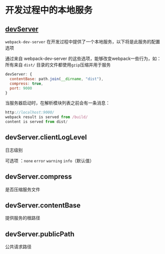 # 开发过程中的本地服务

## [devServer](https://doc.webpack-china.org/configuration/dev-server/#devserver)

`webpack-dev-server` 在开发过程中提供了一个本地服务，以下将是此服务的配置选项  

通过来自 webpack-dev-server 的这些选项，能够改变webpack一些行为，如：所有来自 `dist/` 目录的文件都使用`gzip`压缩并用于服务  

```js
devServer: {
  contentBase: path.join(__dirname, "dist"),
  compress: true,
  port: 9000
}
```

当服务器启动时，在解析模块列表之前会有一条消息：  

```js
http://localhost:9000/
webpack result is served from /build/
content is served from dist/
```

## devServer.clientLogLevel

日志级别

可选项 ：`none` `error` `warning` `info`（默认值）

## devServer.compress

是否压缩服务文件

## devServer.contentBase

提供服务的根路径

## devServer.publicPath

公共请求路径

